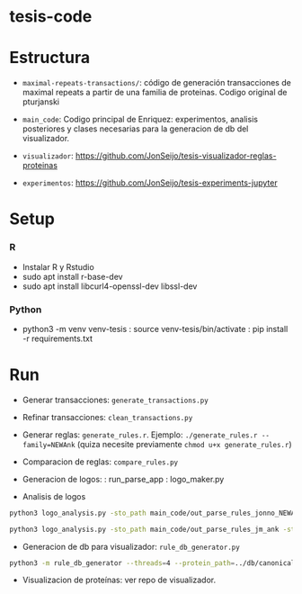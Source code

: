 # tesis-code

# Estructura

- `maximal-repeats-transactions/`: código de generación transacciones de maximal repeats a partir de una familia de proteinas. Codigo original de pturjanski

- `main_code`: Codigo principal de Enriquez: experimentos, analisis posteriores y clases necesarias para la generacion de db del visualizador. 

- `visualizador`: https://github.com/JonSeijo/tesis-visualizador-reglas-proteinas

- `experimentos`: https://github.com/JonSeijo/tesis-experiments-jupyter 


# Setup

### R
- Instalar R y Rstudio
- sudo apt install r-base-dev
- sudo apt install libcurl4-openssl-dev libssl-dev

### Python
- python3 -m venv venv-tesis 
  : source venv-tesis/bin/activate
  : pip install -r requirements.txt


# Run

- Generar transacciones: `generate_transactions.py`

- Refinar transacciones: `clean_transactions.py`

- Generar reglas: `generate_rules.r`. Ejemplo: `./generate_rules.r --family=NEWAnk` (quiza necesite previamente `chmod u+x generate_rules.r`)

- Comparacion de reglas: `compare_rules.py`

- Generacion de logos:
  : run_parse_app
  : logo_maker.py

- Analisis de logos
```bash
python3 logo_analysis.py -sto_path main_code/out_parse_rules_jonno_NEWAnk/ -sto GADV LHLA LISH TPLH > output/logos/logo_analysis_jonno_NEWAnk.txt
```

```bash
python3 logo_analysis.py -sto_path main_code/out_parse_rules_jm_ank -sto GADV LHLA LISH TPLH > output/logos/logo_analysis_jm_ank.txt
```

- Generacion de db para visualizador: `rule_db_generator.py`

```bash
python3 -m rule_db_generator --threads=4 --protein_path=../db/canonicalFamilyDataset/familyDataset/TPR1/ --rule_file=output/rules/TPR1_len4_ALL_sub_s0.025_c0.9.csv --filename=output/dbs/db_test.db
``` 

- Visualizacion de proteínas: ver repo de visualizador.

